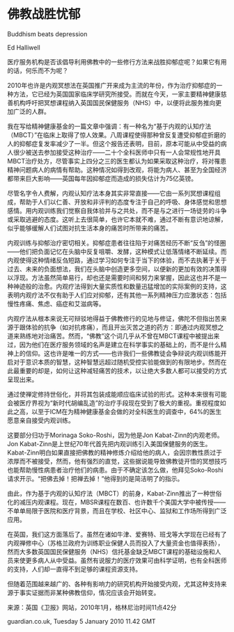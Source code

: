 # 佛教战胜忧郁

Buddhism beats depression

Ed Halliwell

医疗服务机构是否该倡导利用佛教中的一些修行方法来战胜抑郁症呢？如果它有用的话，何乐而不为呢？

2010年也许是内观冥想法在英国推广开来成为主流的年份，作为治疗抑郁症的一种方法，它已经为英国国家临床学研究所接受。而就在今天，一家主要精神健康慈善机构呼吁把冥想课程纳入英国国民保健服务（NHS）中，以便将此服务推向更加广泛的人群。

我在写给精神健康基金的一篇文章中强调：有一种名为“基于内观的认知疗法（MBCT）”在临床上取得了惊人效果。八周课程使得那种曾反复遭受抑郁症折磨的人的抑郁症复发率减少了一半。但这个报告还表明，目前，原本可能从中受益的病人很少被送去参加接受这种治疗——二十个全科医师中只有一人会常规性地开具MBCT治疗处方，尽管事实上四分之三的医生都认为如果采取这种治疗，将对罹患精神问题病人的病情有帮助。这种情况如得到改观，将能为病人、甚至为全国经济都带来巨大影响——英国每年因抑郁症而造成的损失估计为75亿英镑。

尽管名字令人费解，内观认知疗法本身其实非常直接——它由一系列冥想课程组成，帮助于人们以仁善、开放和非评判的态度专注于自己的呼吸、身体感觉和思想感情。用内观训练我们觉察自我体验并与之共处，而不是与之进行一场徒劳的斗争或采取逃避的态度。这听上去很简单，也许它本就不难，通过不断有意识地谅解，似乎能够缓解人们试图对抗生活本身的痛苦时所带来的痛苦。

内观训练与抑郁治疗密切相关。抑郁症患者往往陷于对痛苦经历不断“反刍”的怪圈——他们把负面记忆在头脑中反复咀嚼、发酵，这种模式让低落情绪不断延续。而内观使得这种情绪反刍短路，通过学习如何专注于当下的体验，而不去执著于关于过去、未来的负面想法，我们在头脑中创造更多空间，以便新的更加有效的决策得以浮现。方法虽然简单易行，却也还是需要时间和努力来掌握，因此这也并不是一种神迹般的治愈。内观疗法得到大量实质性和数量迅猛增加的实际案例的支持，这表明内观疗法不仅有助于人们应对抑郁，还有其他一系列精神压力应激状态：包括慢性疼痛、焦虑、癌症和艾滋病等。

内观疗法从根本来说无可辩驳地得益于佛教修行的见地与修证，佛陀不但指出苦来源于跟体验的抗争（如对抗疼痛），而且开出灭苦之道的药方：即通过内观冥想之道来熟练地对治痛苦。然而，“佛教”这个词几乎从不曾在MBCT课程中被提出来过，因为他们在医疗服务领域的名声是建立在科学事实的基础上的，而不是什么精神上的信仰。这也许是唯一的方式——也许我们一些佛教徒会争辩说内观训练能开启对于意识本质的智慧，这种智慧远超过随机受控实验能做到的有限地步。然而在此最重要的却是，如何让这种减轻痛苦的技术，以让绝大多数人都可以接受的方式呈现出来。

通过使禅定修持世俗化，并将其包装成能顺应临床试验的形式。这种本来很有可能会被医疗界视为“新时代胡编乱造”的治疗手段现在受到了极大的重视。重视程度如此之高，以至于ICM在为精神健康基金会做的对全科医生的调查中，64%的医生愿意亲自接受内观训练。

这要部分归功于Morinaga Soko-Roshi，因为他是Jon Kabat-Zinn的内观老师。Jon Kabat-Zinn是上世纪70年代首先把内观训练引入美国保健服务的医生。Kabat-Zinn明白如果直接把佛教的精神修炼介绍给他的病人，会因宗教性质过于浓厚而不被接受，然而，他有强烈的直觉，这些据说能导致佛教徒开悟的冥想技巧也能帮助慢性病患者治疗他们的病患。由于不确定该怎么做，他拜见Soko-Roshi请求开示。“把佛去掉！把禅去掉！”他得到的是简洁明了的指示。

由此，作为基于内观的认知疗法（MBCT）的前身，Kabat-Zinn推出了一种世俗化的减压内观课程。现在，MBSR课程在数百、也许数千个美国大学中被传授——不单单局限于医院和医疗背景，而且在学校、社区中心、监狱和工作场所得到广泛应用。

在英国，我们这方面落后了。虽然在诸如牛津、爱赛特、班戈等大学现在已经有了内观禅修中心（苏格兰政府为训练职业保健人员而投入了大量资金也值得表扬），然而大多数英国国民保健服务（NHS）信托基金缺乏MBCT课程的基础设施和人员来使更多病人从中受益。虽然有说服力的医疗效果可由科学证明，也有全科医师的支持，人们却一直得不到足够的课程资源支持。

但随着范围越来越广的、各种有影响力的研究机构开始接受内观，尤其这种支持来源于事实证据而非某种佛教信仰，情况应该会开始转变。

来源：英国《卫报》网站，2010年1月，格林尼治时间11点42分

guardian.co.uk, Tuesday 5 January 2010 11.42 GMT

